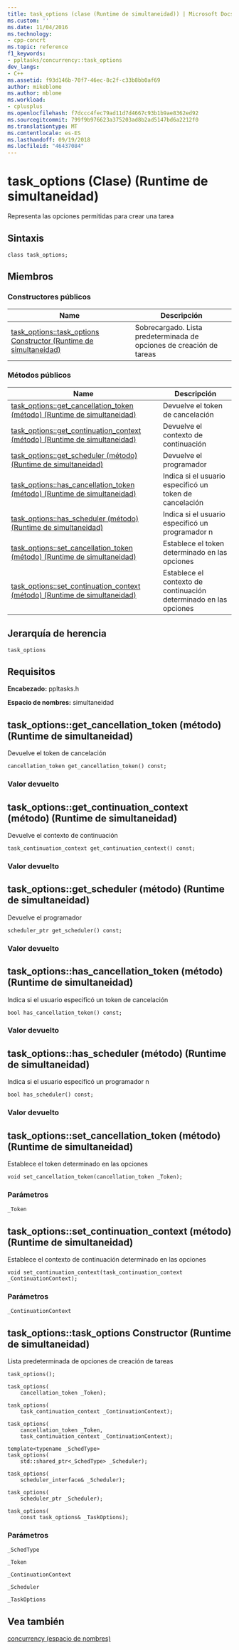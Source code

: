 ```yaml
---
title: task_options (clase (Runtime de simultaneidad)) | Microsoft Docs
ms.custom: ''
ms.date: 11/04/2016
ms.technology:
- cpp-concrt
ms.topic: reference
f1_keywords:
- ppltasks/concurrency::task_options
dev_langs:
- C++
ms.assetid: f93d146b-70f7-46ec-8c2f-c33b8bb0af69
author: mikeblome
ms.author: mblome
ms.workload:
- cplusplus
ms.openlocfilehash: f7dccc4fec79ad11d7d4667c93b1b9ae8362ed92
ms.sourcegitcommit: 799f9b976623a375203ad8b2ad5147bd6a2212f0
ms.translationtype: MT
ms.contentlocale: es-ES
ms.lasthandoff: 09/19/2018
ms.locfileid: "46437084"
---
```

# <a name="taskoptions-class-concurrency-runtime"></a>task_options (Clase) (Runtime de simultaneidad)

Representa las opciones permitidas para crear una tarea

## <a name="syntax"></a>Sintaxis

```
class task_options;
```

## <a name="members"></a>Miembros

### <a name="public-constructors"></a>Constructores públicos

|Name|Descripción|
|----------|-----------------|
|[task_options::task_options Constructor (Runtime de simultaneidad)](#ctor)|Sobrecargado. Lista predeterminada de opciones de creación de tareas|

### <a name="public-methods"></a>Métodos públicos

|Name|Descripción|
|----------|-----------------|
|[task_options::get_cancellation_token (método) (Runtime de simultaneidad)](#get_cancellation_token)|Devuelve el token de cancelación|
|[task_options::get_continuation_context (método) (Runtime de simultaneidad)](#get_continuation_context)|Devuelve el contexto de continuación|
|[task_options::get_scheduler (método) (Runtime de simultaneidad)](#get_scheduler)|Devuelve el programador|
|[task_options::has_cancellation_token (método) (Runtime de simultaneidad)](#has_cancellation_token)|Indica si el usuario especificó un token de cancelación|
|[task_options::has_scheduler (método) (Runtime de simultaneidad)](#has_scheduler)|Indica si el usuario especificó un programador n|
|[task_options::set_cancellation_token (método) (Runtime de simultaneidad)](#set_cancellation_token)|Establece el token determinado en las opciones|
|[task_options::set_continuation_context (método) (Runtime de simultaneidad)](#set_continuation_context)|Establece el contexto de continuación determinado en las opciones|

## <a name="inheritance-hierarchy"></a>Jerarquía de herencia

`task_options`

## <a name="requirements"></a>Requisitos

**Encabezado:** ppltasks.h

**Espacio de nombres:** simultaneidad

##  <a name="get_cancellation_token"></a>  task_options::get_cancellation_token (método) (Runtime de simultaneidad)

Devuelve el token de cancelación

```
cancellation_token get_cancellation_token() const;
```

### <a name="return-value"></a>Valor devuelto

##  <a name="get_continuation_context"></a>  task_options::get_continuation_context (método) (Runtime de simultaneidad)

Devuelve el contexto de continuación

```
task_continuation_context get_continuation_context() const;
```

### <a name="return-value"></a>Valor devuelto

##  <a name="get_scheduler"></a>  task_options::get_scheduler (método) (Runtime de simultaneidad)

Devuelve el programador

```
scheduler_ptr get_scheduler() const;
```

### <a name="return-value"></a>Valor devuelto

##  <a name="has_cancellation_token"></a>  task_options::has_cancellation_token (método) (Runtime de simultaneidad)

Indica si el usuario especificó un token de cancelación

```
bool has_cancellation_token() const;
```

### <a name="return-value"></a>Valor devuelto

##  <a name="has_scheduler"></a>  task_options::has_scheduler (método) (Runtime de simultaneidad)

Indica si el usuario especificó un programador n

```
bool has_scheduler() const;
```

### <a name="return-value"></a>Valor devuelto

##  <a name="set_cancellation_token"></a>  task_options::set_cancellation_token (método) (Runtime de simultaneidad)

Establece el token determinado en las opciones

```
void set_cancellation_token(cancellation_token _Token);
```

### <a name="parameters"></a>Parámetros

`_Token`

##  <a name="set_continuation_context"></a>  task_options::set_continuation_context (método) (Runtime de simultaneidad)

Establece el contexto de continuación determinado en las opciones

```
void set_continuation_context(task_continuation_context _ContinuationContext);
```

### <a name="parameters"></a>Parámetros

`_ContinuationContext`

##  <a name="ctor"></a>  task_options::task_options Constructor (Runtime de simultaneidad)

Lista predeterminada de opciones de creación de tareas

```
task_options();

task_options(
    cancellation_token _Token);

task_options(
    task_continuation_context _ContinuationContext);

task_options(
    cancellation_token _Token,
    task_continuation_context _ContinuationContext);

template<typename _SchedType>
task_options(
    std::shared_ptr<_SchedType> _Scheduler);

task_options(
    scheduler_interface& _Scheduler);

task_options(
    scheduler_ptr _Scheduler);

task_options(
    const task_options& _TaskOptions);
```

### <a name="parameters"></a>Parámetros

`_SchedType`

`_Token`

`_ContinuationContext`

`_Scheduler`

`_TaskOptions`

## <a name="see-also"></a>Vea también

[concurrency (espacio de nombres)](concurrency-namespace.md)
